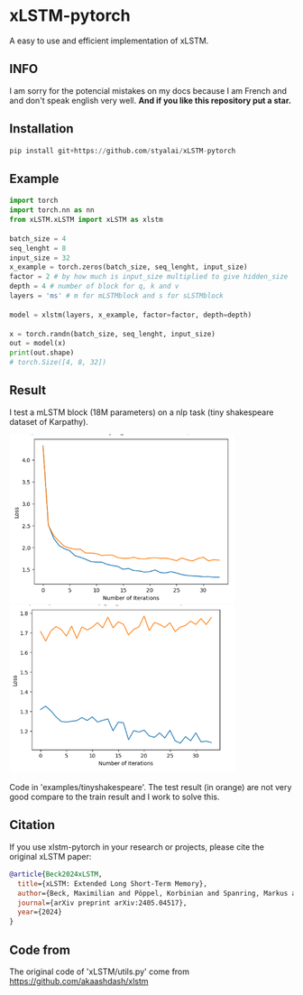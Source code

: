 # xLSTM-pytorch
A easy to use and efficient implementation of xLSTM.

## INFO
I am sorry for the potencial mistakes on my docs because I am French and and don't speak english very well. <b>And if you like this repository put a star.</b>

## Installation
```python
pip install git+https://github.com/styalai/xLSTM-pytorch
```
## Example

```python
import torch
import torch.nn as nn
from xLSTM.xLSTM import xLSTM as xlstm

batch_size = 4
seq_lenght = 8
input_size = 32
x_example = torch.zeros(batch_size, seq_lenght, input_size)
factor = 2 # by how much is input_size multiplied to give hidden_size
depth = 4 # number of block for q, k and v
layers = 'ms' # m for mLSTMblock and s for sLSTMblock

model = xlstm(layers, x_example, factor=factor, depth=depth)

x = torch.randn(batch_size, seq_lenght, input_size)
out = model(x)
print(out.shape)
# torch.Size([4, 8, 32])
```
## Result
I test a mLSTM block (18M parameters) on a nlp task (tiny shakespeare dataset of Karpathy).

<img src="/assets/loss3000xlstm.PNG" alt="drawing" width="400"/>
<img src="/assets/loss6000.PNG" alt="drawing" width="400"/>

Code in 'examples/tinyshakespeare'.
The test result (in orange) are not very good compare to the train result and I work to solve this.

## Citation

If you use xlstm-pytorch in your research or projects, please cite the original xLSTM paper:

```bibtex
@article{Beck2024xLSTM,
  title={xLSTM: Extended Long Short-Term Memory},
  author={Beck, Maximilian and Pöppel, Korbinian and Spanring, Markus and Auer, Andreas and Prudnikova, Oleksandra and Kopp, Michael and Klambauer, Günter and Brandstetter, Johannes and Hochreiter, Sepp},
  journal={arXiv preprint arXiv:2405.04517},
  year={2024}
}
```
## Code from
The original code of 'xLSTM/utils.py' come from https://github.com/akaashdash/xlstm
